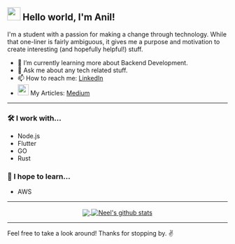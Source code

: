 ##  <img src="https://raw.githubusercontent.com/MartinHeinz/MartinHeinz/master/wave.gif" width="30px"> Hello world, I'm Anil!

I'm a student with a passion for making a change through technology. While that one-liner is fairly ambiguous, it gives me a purpose and motivation to create interesting (and hopefully helpful!) stuff.

- 🌱 I’m currently learning more about Backend Development.
- 💬 Ask me about any tech related stuff.
- 📫 How to reach me: [LinkedIn](https://www.linkedin.com/in/anil-pandey-071999/)
- <img width="25px" src="https://img.icons8.com/nolan/64/medium-new.png"/> My Articles: [Medium](https://medium.com/@anilpandey071999)

---

### 🛠 I work with...

- Node.js
- Flutter
- GO
- Rust

### 💭 I hope to learn...
- AWS

---
<div align="center">
<a href="https://github.com/anilpandey071999">
  <img align="center" src="https://github-readme-stats.vercel.app/api/top-langs/?username=anilpandey071999&theme=light&layout=compact&exclude_repo=colordetection" />
</a>
<a href="https://github.com/anilpandey071999">
 <img align="center" src="https://github-readme-stats.vercel.app/api?username=anilpandey071999&show_icons=true&theme=light&line_height=20" alt="Neel's github stats"/>
</a>
  
</div>

---
Feel free to take a look around! Thanks for stopping by. ✌️
   
